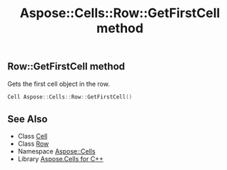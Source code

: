 ﻿---
title: Aspose::Cells::Row::GetFirstCell method
linktitle: GetFirstCell
second_title: Aspose.Cells for C++ API Reference
description: 'Aspose::Cells::Row::GetFirstCell method. Gets the first cell object in the row in C++.'
type: docs
weight: 2500
url: /cpp/aspose.cells/row/getfirstcell/
---
## Row::GetFirstCell method


Gets the first cell object in the row.

```cpp
Cell Aspose::Cells::Row::GetFirstCell()
```

## See Also

* Class [Cell](../../cell/)
* Class [Row](../)
* Namespace [Aspose::Cells](../../)
* Library [Aspose.Cells for C++](../../../)
